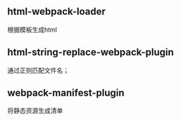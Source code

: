 ## html-webpack-loader
根据模板生成html

## html-string-replace-webpack-plugin
通过正则匹配文件名；

## webpack-manifest-plugin 
将静态资源生成清单
